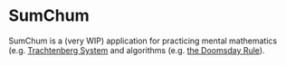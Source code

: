 # SumChum
SumChum is a (very WIP) application for practicing mental mathematics (e.g. [Trachtenberg System](https://artofmemory.com/wiki/Trachtenberg_System/) and algorithms  (e.g. [the Doomsday Rule](https://en.wikipedia.org/wiki/Doomsday_rule)).
